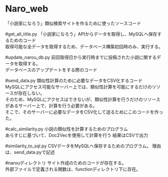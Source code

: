 # Naro_web
「小説家になろう」類似検索サイトを作るために使ったソースコード

#get_all_title.py
「小説家になろう」APIからデータを取得し、MySQLへ保存するためのコード<br>
取得可能な全データを取得するため、データベース構築初回時のみ、実行する。

#update_narou_db.py
前回取得日から実行時までに投稿された小説に関するデータを取得する。 <br>
データベースのアップデートをする際のコード

#send_data.py
類似性計算のために必要なデータをCSV化するコード<br>
MySQLにアクセス可能なサーバー上では、類似性計算を可能にするだけのリソースが存在しない。<br>
そのため、MySQLにアクセスはできないが、類似性計算を行うだけのリソースがあるサーバー上で、計算を行う必要がある。<br>
そこで、そのサーバーに必要なデータをCSV化して送るためにこのコードを作った。

#calc_similarity.py
小説の類似性を計算するためのプログラム<br>
あらすじに基づいて、Doc2Vecを使用して計算を行う
結果はCSVで出力

#similarity_to_sql.py
CSVデータをMySQLへ保存するためのプログラム。
理由は、send_data.pyで記述

#narouディレクトリ
サイト作成のためのコードが存在する。<br>
外部ファイルで定義される関数は、functionディレクトリ下に存在。

